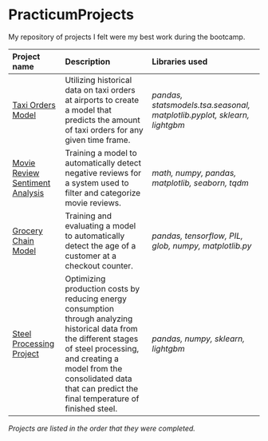 # PracticumProjects

My repository of projects I felt were my best work during the bootcamp.

| Project name | Description | Libraries used |
| :---------------------- | :---------------------- | :---------------------- |
|[Taxi Orders Model](taxi_orders)| Utilizing historical data on taxi orders at airports to create a model that predicts the amount of taxi orders for any given time frame. | *pandas, statsmodels.tsa.seasonal, matplotlib.pyplot, sklearn, lightgbm* |
|[Movie Review Sentiment Analysis](movie_review)| Training a model to automatically detect negative reviews for a system used to filter and categorize movie reviews. | *math, numpy, pandas, matplotlib, seaborn, tqdm* |
|[Grocery Chain Model](grocery_chain)| Training and evaluating a model to automatically detect the age of a customer at a checkout counter. | *pandas, tensorflow, PIL, glob, numpy, matplotlib.py* |
|[Steel Processing Project](steel_processing)| Optimizing production costs by reducing energy consumption through analyzing historical data from the different stages of steel processing, and creating a model from the consolidated data that can predict the final temperature of finished steel. | *pandas, numpy, sklearn, lightgbm* |

*Projects are listed in the order that they were completed.*
